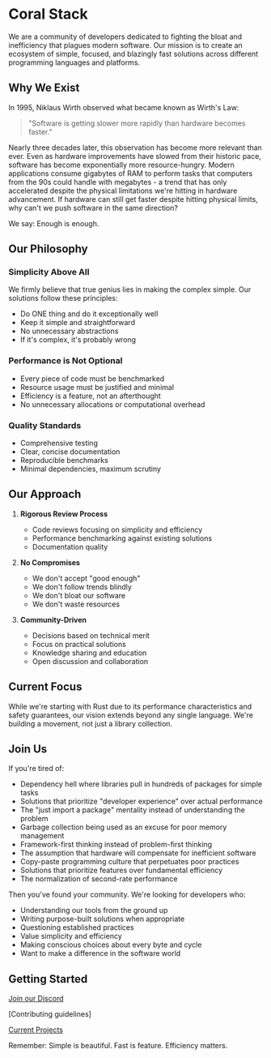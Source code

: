 # Coral Stack
We are a community of developers dedicated to fighting the bloat and inefficiency that plagues modern software. Our mission is to create an ecosystem of simple, focused, and blazingly fast solutions across different programming languages and platforms.

## Why We Exist
In 1995, Niklaus Wirth observed what became known as Wirth's Law:
> "Software is getting slower more rapidly than hardware becomes faster."

Nearly three decades later, this observation has become more relevant than ever. Even as hardware improvements have slowed from their historic pace, software has become exponentially more resource-hungry. Modern applications consume gigabytes of RAM to perform tasks that computers from the 90s could handle with megabytes - a trend that has only accelerated despite the physical limitations we're hitting in hardware advancement.
If hardware can still get faster despite hitting physical limits, why can't we push software in the same direction?

We say: Enough is enough.

## Our Philosophy

### Simplicity Above All
We firmly believe that true genius lies in making the complex simple. Our solutions follow these principles:
- Do ONE thing and do it exceptionally well
- Keep it simple and straightforward
- No unnecessary abstractions
- If it's complex, it's probably wrong

### Performance is Not Optional
- Every piece of code must be benchmarked
- Resource usage must be justified and minimal
- Efficiency is a feature, not an afterthought
- No unnecessary allocations or computational overhead

### Quality Standards
- Comprehensive testing
- Clear, concise documentation
- Reproducible benchmarks
- Minimal dependencies, maximum scrutiny

## Our Approach
1. **Rigorous Review Process**
   - Code reviews focusing on simplicity and efficiency
   - Performance benchmarking against existing solutions
   - Documentation quality

2. **No Compromises**
   - We don't accept "good enough"
   - We don't follow trends blindly
   - We don't bloat our software
   - We don't waste resources

3. **Community-Driven**
   - Decisions based on technical merit
   - Focus on practical solutions
   - Knowledge sharing and education
   - Open discussion and collaboration

## Current Focus
While we're starting with Rust due to its performance characteristics and safety guarantees, our vision extends beyond any single language. We're building a movement, not just a library collection.

## Join Us

If you're tired of:
- Dependency hell where libraries pull in hundreds of packages for simple tasks
- Solutions that prioritize "developer experience" over actual performance
- The "just import a package" mentality instead of understanding the problem
- Garbage collection being used as an excuse for poor memory management
- Framework-first thinking instead of problem-first thinking
- The assumption that hardware will compensate for inefficient software
- Copy-paste programming culture that perpetuates poor practices
- Solutions that prioritize features over fundamental efficiency
- The normalization of second-rate performance

Then you've found your community. We're looking for developers who:
- Understanding our tools from the ground up
- Writing purpose-built solutions when appropriate
- Questioning established practices
- Value simplicity and efficiency
- Making conscious choices about every byte and cycle
- Want to make a difference in the software world

## Getting Started

[Join our Discord](https://discord.gg/A7GaFb9v)

[Contributing guidelines]

[Current Projects](projects.md)

Remember: Simple is beautiful. Fast is feature. Efficiency matters.